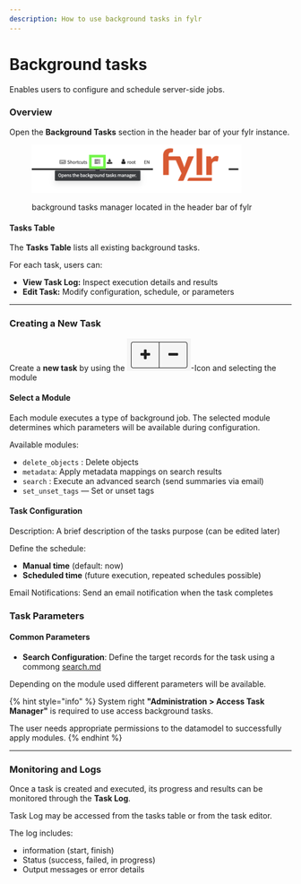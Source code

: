 ```yaml
---
description: How to use background tasks in fylr
---
```


# Background tasks

Enables users to configure and schedule server-side jobs.&#x20;

### Overview

Open the **Background Tasks** section in the header bar of your fylr instance.

<figure><img src="../.gitbook/assets/Screenshot 2025-08-22 at 14.19.16.png" alt="background tasks manager located in the header bar of fylr" width="375"><figcaption><p>background tasks manager located in the header bar of fylr</p></figcaption></figure>

#### Tasks Table

The **Tasks Table** lists all existing background tasks.

For each task, users can:

* **View Task Log:** Inspect execution details and results
* **Edit Task:** Modify configuration, schedule, or parameters

***

### Creating a New Task

Create a **new task** by using the <img src="../.gitbook/assets/Screenshot 2025-08-20 at 15.28.24.png" alt="" data-size="line">-Icon and selecting the module

#### Select a Module

Each module executes a type of background job. The selected module determines which parameters will be available during configuration.

Available modules:

* `delete_objects` : Delete objects
* `metadata`: Apply metadata mappings on search results &#x20;
* `search` : Execute an advanced search (send summaries via email)
* `set_unset_tags` — Set or unset tags

#### Task Configuration

Description: A brief description of the tasks purpose (can be edited later)

Define the schedule:

* **Manual time** (default: now)
* **Scheduled time** (future execution, repeated schedules possible)

Email Notifications: Send an email notification when the task completes

### Task Parameters

#### Common Parameters

* **Search Configuration**: Define the target records for the task using a commong [search.md](../search.md "mention")

Depending on the module used different parameters will be available.

{% hint style="info" %}
System right **"Administration > Access Task Manager"** is required to use access background tasks.

The user needs appropriate permissions to the datamodel to successfully apply modules.
{% endhint %}

***

### Monitoring and Logs

Once a task is created and executed, its progress and results can be monitored through the **Task Log**.

Task Log may be accessed from the tasks table or from the task editor.&#x20;

The log includes:

* information (start, finish)
* Status (success, failed, in progress)
* Output messages or error details

